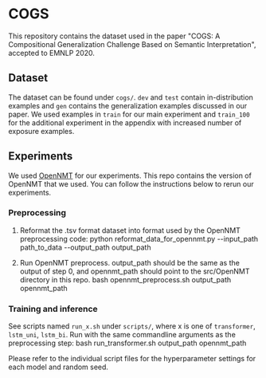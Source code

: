 # COGS

This repository contains the dataset used in the paper "COGS: A Compositional Generalization Challenge Based on Semantic Interpretation", accepted to EMNLP 2020. 

## Dataset

The dataset can be found under `cogs/`. `dev` and `test` contain in-distribution examples and `gen` contains the generalization examples discussed in our paper. We used examples in `train` for our main experiment and `train_100` for the additional experiment in the appendix with increased number of exposure examples.


## Experiments

We used [OpenNMT](https://github.com/OpenNMT/OpenNMT-py) for our experiments. This repo contains the version of OpenNMT that we used. You can follow the instructions below to rerun our experiments.


### Preprocessing

1. Reformat the .tsv format dataset into format used by the OpenNMT preprocessing code:
    python reformat_data_for_opennmt.py --input_path path_to_data --output_path output_path

2. Run OpenNMT preprocess. output_path should be the same as the output of step 0, and opennmt_path should point to the src/OpenNMT directory in this repo.
    bash opennmt_preprocess.sh output_path opennmt_path


### Training and inference

See scripts named `run_x.sh` under `scripts/`, where x is one of `transformer`, `lstm_uni`, `lstm_bi`. Run with the same commandline arguments as the preprocessing step:
    bash run_transformer.sh output_path opennmt_path

Please refer to the individual script files for the hyperparameter settings for each model and random seed.
